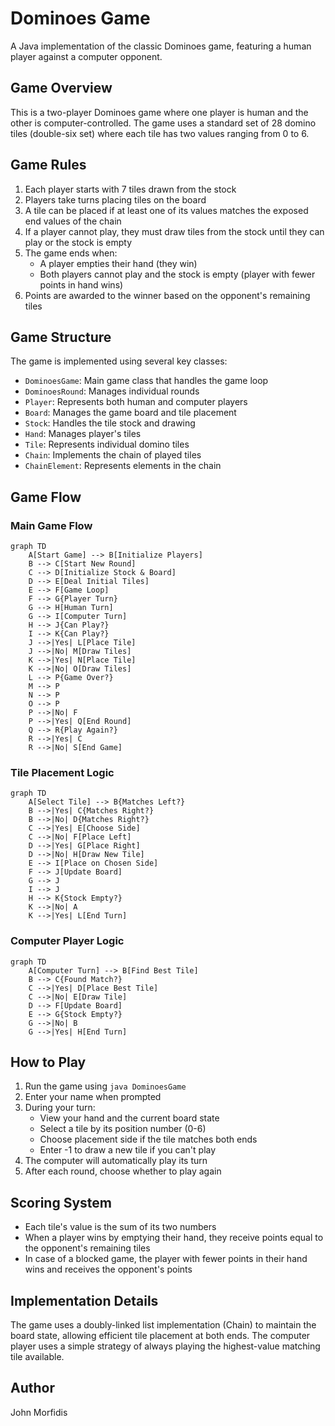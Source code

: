 # Dominoes Game

A Java implementation of the classic Dominoes game, featuring a human player against a computer opponent.

## Game Overview

This is a two-player Dominoes game where one player is human and the other is computer-controlled. The game uses a standard set of 28 domino tiles (double-six set) where each tile has two values ranging from 0 to 6.

## Game Rules

1. Each player starts with 7 tiles drawn from the stock
2. Players take turns placing tiles on the board
3. A tile can be placed if at least one of its values matches the exposed end values of the chain
4. If a player cannot play, they must draw tiles from the stock until they can play or the stock is empty
5. The game ends when:
   - A player empties their hand (they win)
   - Both players cannot play and the stock is empty (player with fewer points in hand wins)
6. Points are awarded to the winner based on the opponent's remaining tiles

## Game Structure

The game is implemented using several key classes:

- `DominoesGame`: Main game class that handles the game loop
- `DominoesRound`: Manages individual rounds
- `Player`: Represents both human and computer players
- `Board`: Manages the game board and tile placement
- `Stock`: Handles the tile stock and drawing
- `Hand`: Manages player's tiles
- `Tile`: Represents individual domino tiles
- `Chain`: Implements the chain of played tiles
- `ChainElement`: Represents elements in the chain

## Game Flow

### Main Game Flow
```mermaid
graph TD
    A[Start Game] --> B[Initialize Players]
    B --> C[Start New Round]
    C --> D[Initialize Stock & Board]
    D --> E[Deal Initial Tiles]
    E --> F[Game Loop]
    F --> G{Player Turn}
    G --> H[Human Turn]
    G --> I[Computer Turn]
    H --> J{Can Play?}
    I --> K{Can Play?}
    J -->|Yes| L[Place Tile]
    J -->|No| M[Draw Tiles]
    K -->|Yes| N[Place Tile]
    K -->|No| O[Draw Tiles]
    L --> P{Game Over?}
    M --> P
    N --> P
    O --> P
    P -->|No| F
    P -->|Yes| Q[End Round]
    Q --> R{Play Again?}
    R -->|Yes| C
    R -->|No| S[End Game]
```

### Tile Placement Logic
```mermaid
graph TD
    A[Select Tile] --> B{Matches Left?}
    B -->|Yes| C{Matches Right?}
    B -->|No| D{Matches Right?}
    C -->|Yes| E[Choose Side]
    C -->|No| F[Place Left]
    D -->|Yes| G[Place Right]
    D -->|No| H[Draw New Tile]
    E --> I[Place on Chosen Side]
    F --> J[Update Board]
    G --> J
    I --> J
    H --> K{Stock Empty?}
    K -->|No| A
    K -->|Yes| L[End Turn]
```

### Computer Player Logic
```mermaid
graph TD
    A[Computer Turn] --> B[Find Best Tile]
    B --> C{Found Match?}
    C -->|Yes| D[Place Best Tile]
    C -->|No| E[Draw Tile]
    D --> F[Update Board]
    E --> G{Stock Empty?}
    G -->|No| B
    G -->|Yes| H[End Turn]
```

## How to Play

1. Run the game using `java DominoesGame`
2. Enter your name when prompted
3. During your turn:
   - View your hand and the current board state
   - Select a tile by its position number (0-6)
   - Choose placement side if the tile matches both ends
   - Enter -1 to draw a new tile if you can't play
4. The computer will automatically play its turn
5. After each round, choose whether to play again

## Scoring System

- Each tile's value is the sum of its two numbers
- When a player wins by emptying their hand, they receive points equal to the opponent's remaining tiles
- In case of a blocked game, the player with fewer points in their hand wins and receives the opponent's points

## Implementation Details

The game uses a doubly-linked list implementation (Chain) to maintain the board state, allowing efficient tile placement at both ends. The computer player uses a simple strategy of always playing the highest-value matching tile available.

## Author

John Morfidis